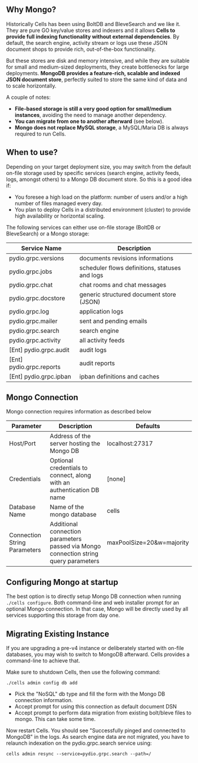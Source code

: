 ## Why Mongo?

Historically Cells has been using BoltDB and BleveSearch and we like it. They are pure GO key/value stores and indexers and it allows **Cells to provide full indexing functionality without external dependencies**. By default, the search engine, activity stream or logs use these JSON document shops to provide rich, out-of-the-box functionality. 

But these stores are disk and memory intensive, and while they are suitable for small and medium-sized deployments, they create bottlenecks for large deployments. **MongoDB provides a feature-rich, scalable and indexed JSON document store**, perfectly suited to store the same kind of data and to scale horizontally.

A couple of notes: 

- **File-based storage is still a very good option for small/medium instances**, avoiding the need to manage another dependency.
- **You can migrate from one to another afterward** (see below).
- **Mongo does not replace MySQL storage**, a MySQL/Maria DB is always required to run Cells.

## When to use?

Depending on your target deployment size, you may switch from the default on-file storage used by specific services (search engine, activity feeds, logs, amongst others) to a Mongo DB document store.  So this is a good idea if:

- You foresee a high load on the platform:  number of users and/or a high number of files managed every day.
- You plan to deploy Cells in a distributed environment (cluster) to provide high availability or horizontal scaling.

The following services can either use on-file storage (BoltDB or BleveSearch) or a Mongo storage: 

|Service Name| Description                                    |
|------------|------------------------------------------------|
|pydio.grpc.versions| documents revisions informations               |
|pydio.grpc.jobs| scheduler flows definitions, statuses and logs |
|pydio.grpc.chat| chat rooms and chat messages                   |
|pydio.grpc.docstore| generic structured document store (JSON)       |
|pydio.grpc.log| application logs                               |
|pydio.grpc.mailer| sent and pending emails                        |
|pydio.grpc.search| search engine                                  |
|pydio.grpc.activity| all activity feeds                             |
|[Ent] pydio.grpc.audit| audit logs                                     |
|[Ent] pydio.grpc.reports| audit reports|                                  
|[Ent] pydio.grpc.ipban| ipban definitions and caches|                   

## Mongo Connection

Mongo connection requires information as described below 

| Parameter                    | Description                                                                          | Defaults                  |
|------------------------------|--------------------------------------------------------------------------------------|---------------------------|
| Host/Port                    | Address of the server hosting the Mongo DB                                           | localhost:27317           |
| Credentials                  | Optional credentials to connect, along with an authentication DB name                | [none]                    |
| Database Name                | Name of the mongo database                                                           | cells                     |
| Connection String Parameters | Additional connection parameters passed via Mongo connection string query parameters | maxPoolSize=20&w=majority |


## Configuring Mongo at startup

The best option is to directly setup Mongo DB connection when running `./cells configure`. Both command-line and web installer prompt for an optional Mongo connection. In that case, Mongo will be directly used by all services supporting this storage from day one.

## Migrating Existing Instance 

If you are upgrading a pre-v4 instance or deliberately started with on-file databases, you may wish to switch to MongoDB afterward. Cells provides a command-line to achieve that. 

Make sure to shutdown Cells, then use the following command: 
```
./cells admin config db add
```

- Pick the "NoSQL" db type and fill the form with the Mongo DB connection information.
- Accept prompt for using this connection as default document DSN
- Accept prompt to perform data migration from existing bolt/bleve files to mongo. This can take some time.

Now restart Cells. You should see "Successfully pinged and connected to MongoDB" in the logs. As search engine data are not migrated, you have to relaunch indexation on the pydio.grpc.search service using: 

```
cells admin resync --service=pydio.grpc.search --path=/
```
